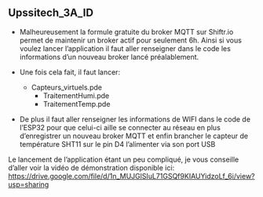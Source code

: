 ## Upssitech_3A_ID




- Malheureusement la formule gratuite du broker MQTT sur Shiftr.io permet de maintenir un broker actif pour seulement 6h. Ainsi si vous voulez lancer l’application il faut aller renseigner dans le code les informations  d’un nouveau broker lancé préalablement.

- Une fois cela fait, il faut lancer:
  - Capteurs_virtuels.pde
	- TraitementHumi.pde
	- TraitementTemp.pde

- De plus il faut aller renseigner les informations de WIFI dans le code de l’ESP32 pour que celui-ci aille se connecter au réseau en plus d’enregistrer un nouveau broker MQTT et enfin brancher le capteur de température SHT11 sur le pin D4 l’alimenter via son port USB

Le lancement de l’application étant un peu compliqué, je vous conseille d’aller voir la vidéo de démonstration disponible ici:
https://drive.google.com/file/d/1n_MUJGlSIuL71GSQf9KIAUYidzoLf_6i/view?usp=sharing
